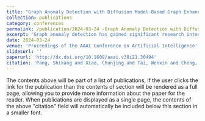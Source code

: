 ```yaml
---
title: "Graph Anomaly Detection with Diffusion Model-Based Graph Enhancement (Student Abstract)"
collection: publications
category: conferences
permalink: /publication/2024-03-24 -Graph Anomaly Detection with Diffusion Model-Based Graph Enhancement (Student Abstract)
excerpt: 'Graph anomaly detection has gained significant research interest across various domains. Due to the lack of labeled data, contrastive learning has been applied in detecting anomalies and various scales of contrastive strategies have been initiated. However, these methods might force two instances (e.g., node-level and subgraph-level representations) with different category labels to be consistent during model training, which can adversely impact the model robustness. To tackle this problem, we present a novel contrastive learning framework with the Diffusion model-based graph Enhancement module for Graph Anomaly Detection, DEGAD. In this framework, we design a diffusion model-based graph enhancement module to manipulate neighbors to generate enhanced graphs, which can efficiently alleviate the inconsistent problem. Further, based on the enhanced graphs, we present a multi-scale contrastive module to discriminate anomalies. Experimental results demonstrate the superiority of our model.'
date: 2024-03-24
venue: 'Proceedings of the AAAI Conference on Artificial Intelligence'
slidesurl: ''
paperurl: 'http://dx.doi.org/10.1609/aaai.v38i21.30494'
citation: 'Pang, Shikang and Xiao, Chunjing and Tai, Wenxin and Cheng, Zhangtao and Zhou, Fan. (2024). &quot;Graph Anomaly Detection with Diffusion Model-Based Graph Enhancement (Student Abstract).&quot; <i>Proceedings of the AAAI Conference on Artificial Intelligence</i>. 38(21).'
---
```


The contents above will be part of a list of publications, if the user clicks the link for the publication than the contents of section will be rendered as a full page, allowing you to provide more information about the paper for the reader. When publications are displayed as a single page, the contents of the above "citation" field will automatically be included below this section in a smaller font.
